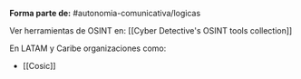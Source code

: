 **Forma parte de:** #autonomia-comunicativa/logicas 

Ver herramientas de OSINT en:
[[Cyber Detective's OSINT tools collection]]


En LATAM y Caribe organizaciones como:
- [[Cosic]]



